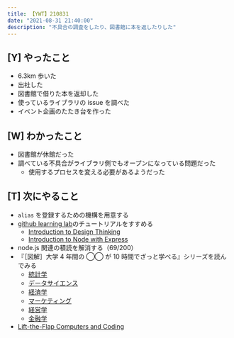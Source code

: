 ```yaml
---
title: 【YWT】210831
date: "2021-08-31 21:40:00"
description: "不具合の調査をしたり、図書館に本を返したりした"
---
```


## [Y] やったこと

- 6.3km 歩いた
- 出社した
- 図書館で借りた本を返却した
- 使っているライブラリの issue を調べた
- イベント企画のたたき台を作った

## [W] わかったこと

- 図書館が休館だった
- 調べている不具合がライブラリ側でもオープンになっている問題だった
  - 使用するプロセスを変える必要があるようだった

## [T] 次にやること

- `alias` を登録するための機構を用意する
- [github learning lab](https://lab.github.com/githubtraining)のチュートリアルをすすめる
  - [Introduction to Design Thinking](https://lab.github.com/githubtraining/introduction-to-design-thinking)
  - [Introduction to Node with Express](https://lab.github.com/everydeveloper/introduction-to-node-with-express)
- node.js 関連の積読を解消する（69/200）
- 『［図解］大学 4 年間の ◯◯ が 10 時間でざっと学べる』シリーズを読んでみる
  - [統計学](https://www.amazon.co.jp/dp/B07PXB4NN9)
  - [データサイエンス](https://www.amazon.co.jp/dp/B07XNW3TQM)
  - [経済学](https://www.amazon.co.jp/dp/B01KNLFHH6)
  - [マーケティング](https://www.amazon.co.jp/dp/B07BNC2SV3)
  - [経営学](https://www.amazon.co.jp/dp/B071SKDF3L)
  - [金融学](https://www.amazon.co.jp/dp/B07BB6Z7FW)
- [Lift-the-Flap Computers and Coding](https://www.amazon.co.jp/dp/1409591514)

<!-- https://twitter.com/camomile_cafe/status/1432971996833353731?s=20 -->
